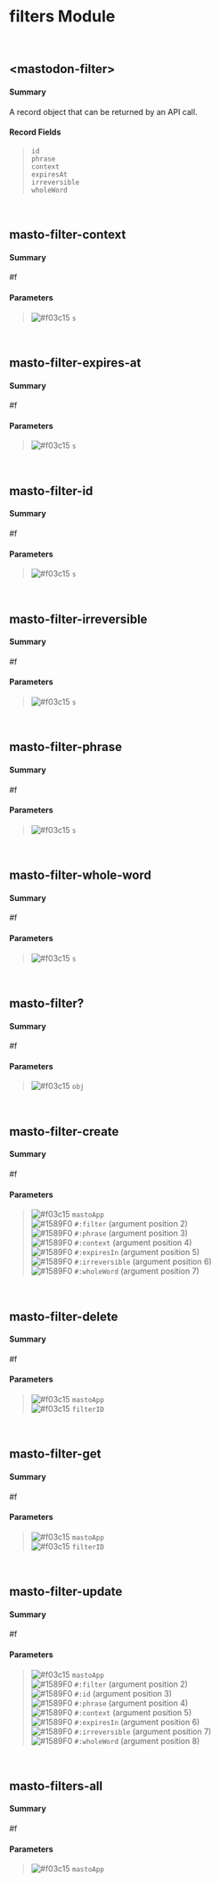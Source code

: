 # filters Module


<br />

## \<mastodon-filter\>
#### Summary
A record object that can be returned by an API call.
#### Record Fields
> `id` <br />
> `phrase` <br />
> `context` <br />
> `expiresAt` <br />
> `irreversible` <br />
> `wholeWord` <br />

<br />

## masto-filter-context
#### Summary
#f
#### Parameters
> ![#f03c15](https://placehold.it/15/f03c15/000000?text=+) `s` <br />

<br />

## masto-filter-expires-at
#### Summary
#f
#### Parameters
> ![#f03c15](https://placehold.it/15/f03c15/000000?text=+) `s` <br />

<br />

## masto-filter-id
#### Summary
#f
#### Parameters
> ![#f03c15](https://placehold.it/15/f03c15/000000?text=+) `s` <br />

<br />

## masto-filter-irreversible
#### Summary
#f
#### Parameters
> ![#f03c15](https://placehold.it/15/f03c15/000000?text=+) `s` <br />

<br />

## masto-filter-phrase
#### Summary
#f
#### Parameters
> ![#f03c15](https://placehold.it/15/f03c15/000000?text=+) `s` <br />

<br />

## masto-filter-whole-word
#### Summary
#f
#### Parameters
> ![#f03c15](https://placehold.it/15/f03c15/000000?text=+) `s` <br />

<br />

## masto-filter?
#### Summary
#f
#### Parameters
> ![#f03c15](https://placehold.it/15/f03c15/000000?text=+) `obj` <br />

<br />

## masto-filter-create
#### Summary
#f
#### Parameters
> ![#f03c15](https://placehold.it/15/f03c15/000000?text=+) `mastoApp` <br />
> ![#1589F0](https://placehold.it/15/1589F0/000000?text=+) `#:filter` (argument position 2) <br />
> ![#1589F0](https://placehold.it/15/1589F0/000000?text=+) `#:phrase` (argument position 3) <br />
> ![#1589F0](https://placehold.it/15/1589F0/000000?text=+) `#:context` (argument position 4) <br />
> ![#1589F0](https://placehold.it/15/1589F0/000000?text=+) `#:expiresIn` (argument position 5) <br />
> ![#1589F0](https://placehold.it/15/1589F0/000000?text=+) `#:irreversible` (argument position 6) <br />
> ![#1589F0](https://placehold.it/15/1589F0/000000?text=+) `#:wholeWord` (argument position 7) <br />

<br />

## masto-filter-delete
#### Summary
#f
#### Parameters
> ![#f03c15](https://placehold.it/15/f03c15/000000?text=+) `mastoApp` <br />
> ![#f03c15](https://placehold.it/15/f03c15/000000?text=+) `filterID` <br />

<br />

## masto-filter-get
#### Summary
#f
#### Parameters
> ![#f03c15](https://placehold.it/15/f03c15/000000?text=+) `mastoApp` <br />
> ![#f03c15](https://placehold.it/15/f03c15/000000?text=+) `filterID` <br />

<br />

## masto-filter-update
#### Summary
#f
#### Parameters
> ![#f03c15](https://placehold.it/15/f03c15/000000?text=+) `mastoApp` <br />
> ![#1589F0](https://placehold.it/15/1589F0/000000?text=+) `#:filter` (argument position 2) <br />
> ![#1589F0](https://placehold.it/15/1589F0/000000?text=+) `#:id` (argument position 3) <br />
> ![#1589F0](https://placehold.it/15/1589F0/000000?text=+) `#:phrase` (argument position 4) <br />
> ![#1589F0](https://placehold.it/15/1589F0/000000?text=+) `#:context` (argument position 5) <br />
> ![#1589F0](https://placehold.it/15/1589F0/000000?text=+) `#:expiresIn` (argument position 6) <br />
> ![#1589F0](https://placehold.it/15/1589F0/000000?text=+) `#:irreversible` (argument position 7) <br />
> ![#1589F0](https://placehold.it/15/1589F0/000000?text=+) `#:wholeWord` (argument position 8) <br />

<br />

## masto-filters-all
#### Summary
#f
#### Parameters
> ![#f03c15](https://placehold.it/15/f03c15/000000?text=+) `mastoApp` <br />

<br />

